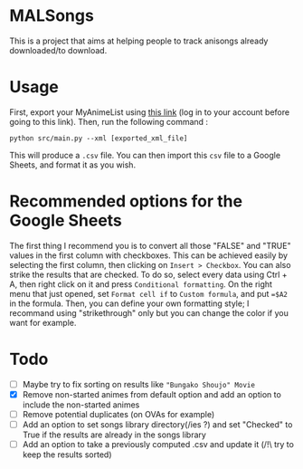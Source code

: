# MALSongs

This is a project that aims at helping people to track anisongs already downloaded/to download.

# Usage

First, export your MyAnimeList using [this link](https://myanimelist.net/panel.php?go=export) (log in to your account before going to this link). Then, run the following command :

```python src/main.py --xml [exported_xml_file]```


This will produce a `.csv` file. You can then import this `csv` file to a Google Sheets, and format it as you wish.


# Recommended options for the Google Sheets

The first thing I recommend you is to convert all those "FALSE" and "TRUE" values in the first column with checkboxes. This can be achieved easily by selecting the first column, then clicking on `Insert > Checkbox`.
You can also strike the results that are checked. To do so, select every data using Ctrl + A, then right click on it and press `Conditional formatting`. On the right menu that just opened, set `Format cell if` to `Custom formula`, and put `=$A2` in the formula. Then, you can define your own formatting style; I recommand using "strikethrough" only but you can change the color if you want for example.


# Todo
- [ ] Maybe try to fix sorting on results like `"Bungako Shoujo" Movie`
- [x] Remove non-started animes from default option and add an option to include the non-started animes
- [ ] Remove potential duplicates (on OVAs for example)
- [ ] Add an option to set songs library directory(/ies ?) and set "Checked" to True if the results are already in the songs library
- [ ] Add an option to take a previously computed .csv and update it (/!\ try to keep the results sorted)

